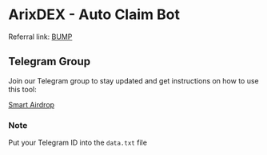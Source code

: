 # ArixDEX - Auto Claim Bot

Referral link: [BUMP](https://t.me/MMproBump_bot?start=ref_5914982564)

## Telegram Group

Join our Telegram group to stay updated and get instructions on how to use this tool:

[Smart Airdrop](https://t.me/smartairdrop2120)

### Note

Put your Telegram ID into the `data.txt` file
